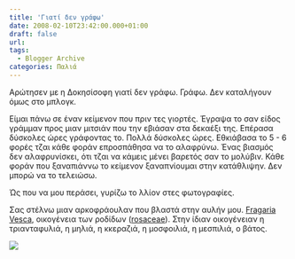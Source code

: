 ```yaml
---
title: 'Γιατί δεν γράφω'
date: 2008-02-10T23:42:00.000+01:00
draft: false
url: 
tags:
  - Blogger Archive
categories: Παλιά
---
```


Αρώτησεν με η Δοκησίσοφη γιατί δεν γράφω. Γράφω. Δεν καταλήγουν όμως στο μπλογκ.

  
  
Είμαι πάνω σε έναν κείμενον που πριν τες γιορτές. Έγραψα το σαν είδος γράμμαν προς μιαν μιτσιάν που την εβιάσαν στα δεκαέξι της. Επέρασα δύσκολες ώρες γράφοντας το. Πολλά δύσκολες ώρες. Εθκιάβασα το 5 - 6 φορές τζαι κάθε φοράν επροσπάθησα να το αλαφρύνω. Ένας βιασμός δεν αλαφρυνίσκει, ότι τζαι να κάμεις μένει βαρετός σαν το μολύβιν. Κάθε φοράν που ξαναπιάννω το κείμενον ξαναπνίουμαι στην κατάθλιψην. Δεν μπορώ να το τελειώσω. 

  
  
Ώς που να μου περάσει, γυρίζω το λλίον στες φωτογραφίες.

  
Σας στέλνω μιαν αρκοφράουλαν που βλαστά στην αυλήν μου. [Fragaria Vesca](http://en.wikipedia.org/wiki/Woodland_Strawberry), οικογένεια των ροδίδων ([rosaceae](http://en.wikipedia.org/wiki/Rosaceae)). Στην ίδιαν οικογένειαν η τριανταφυλιά, η μηλιά, η κκεραζιά, η μοσφοιλιά, η μεσπιλιά, ο βάτος.

  
  
[![](https://blogger.googleusercontent.com/img/b/R29vZ2xl/AVvXsEjEhuoYpNTQRJrFAOO7RH34nkHrXRvLXoVN1e_s9Nfwswcn8lnLO8P9USpbRbXdxlXgIMkltpdOirPXd0jsCaGgWchS9HmZ_aEoyQ04rZvMAUb2lb0IraS16Ond3zAvfeHg-GKEJyZQlxw/s400/DSCN9383.JPG)](https://blogger.googleusercontent.com/img/b/R29vZ2xl/AVvXsEjEhuoYpNTQRJrFAOO7RH34nkHrXRvLXoVN1e_s9Nfwswcn8lnLO8P9USpbRbXdxlXgIMkltpdOirPXd0jsCaGgWchS9HmZ_aEoyQ04rZvMAUb2lb0IraS16Ond3zAvfeHg-GKEJyZQlxw/s1600-h/DSCN9383.JPG)
